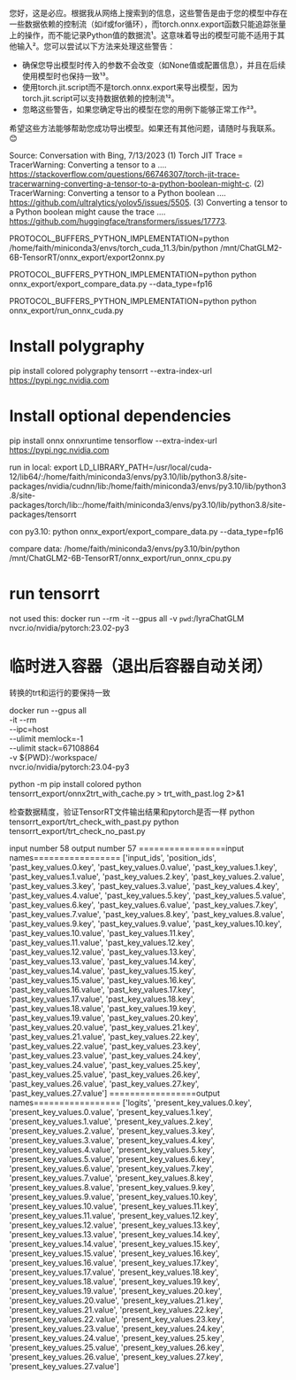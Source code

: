 您好，这是必应。根据我从网络上搜索到的信息，这些警告是由于您的模型中存在一些数据依赖的控制流（如if或for循环），而torch.onnx.export函数只能追踪张量上的操作，而不能记录Python值的数据流¹。这意味着导出的模型可能不适用于其他输入²。您可以尝试以下方法来处理这些警告：

- 确保您导出模型时传入的参数不会改变（如None值或配置信息），并且在后续使用模型时也保持一致¹³。
- 使用torch.jit.script而不是torch.onnx.export来导出模型，因为torch.jit.script可以支持数据依赖的控制流¹²。
- 忽略这些警告，如果您确定导出的模型在您的用例下能够正常工作²³。

希望这些方法能够帮助您成功导出模型。如果还有其他问题，请随时与我联系。😊

Source: Conversation with Bing, 7/13/2023
(1) Torch JIT Trace = TracerWarning: Converting a tensor to a .... https://stackoverflow.com/questions/66746307/torch-jit-trace-tracerwarning-converting-a-tensor-to-a-python-boolean-might-c.
(2) TracerWarning: Converting a tensor to a Python boolean .... https://github.com/ultralytics/yolov5/issues/5505.
(3) Converting a tensor to a Python boolean might cause the trace .... https://github.com/huggingface/transformers/issues/17773.



PROTOCOL_BUFFERS_PYTHON_IMPLEMENTATION=python /home/faith/miniconda3/envs/torch_cuda_11.3/bin/python /mnt/ChatGLM2-6B-TensorRT/onnx_export/export2onnx.py



PROTOCOL_BUFFERS_PYTHON_IMPLEMENTATION=python python onnx_export/export_compare_data.py --data_type=fp16


PROTOCOL_BUFFERS_PYTHON_IMPLEMENTATION=python python onnx_export/run_onnx_cuda.py



# Install polygraphy
pip install colored polygraphy tensorrt --extra-index-url https://pypi.ngc.nvidia.com

# Install optional dependencies
pip install onnx onnxruntime tensorflow --extra-index-url https://pypi.ngc.nvidia.com



run in local:
export LD_LIBRARY_PATH=/usr/local/cuda-12/lib64/:/home/faith/miniconda3/envs/py3.10/lib/python3.8/site-packages/nvidia/cudnn/lib:/home/faith/miniconda3/envs/py3.10/lib/python3.8/site-packages/torch/lib::/home/faith/miniconda3/envs/py3.10/lib/python3.8/site-packages/tensorrt

con py3.10:
python onnx_export/export_compare_data.py --data_type=fp16

compare data:
/home/faith/miniconda3/envs/py3.10/bin/python /mnt/ChatGLM2-6B-TensorRT/onnx_export/run_onnx_cpu.py



# run tensorrt


not used this:
docker run --rm -it --gpus all -v `pwd`:/lyraChatGLM nvcr.io/nvidia/pytorch:23.02-py3

# 临时进入容器（退出后容器自动关闭）

转换的trt和运行的要保持一致


<!-- 8.6.1.2 版本 -->
docker run --gpus all \
	-it --rm \
	--ipc=host \
	--ulimit memlock=-1 \
	--ulimit stack=67108864 \
	-v ${PWD}:/workspace/ \
	nvcr.io/nvidia/pytorch:23.04-py3

python -m pip install colored
python tensorrt_export/onnx2trt_with_cache.py > trt_with_past.log 2>&1 

检查数据精度，验证TensorRT文件输出结果和pytorch是否一样
python tensorrt_export/trt_check_with_past.py 
python tensorrt_export/trt_check_no_past.py 




input number 58
output number 57
=================input names=================
['input_ids', 'position_ids', 'past_key_values.0.key', 'past_key_values.0.value', 'past_key_values.1.key', 'past_key_values.1.value', 'past_key_values.2.key', 'past_key_values.2.value', 'past_key_values.3.key', 'past_key_values.3.value', 'past_key_values.4.key', 'past_key_values.4.value', 'past_key_values.5.key', 'past_key_values.5.value', 'past_key_values.6.key', 'past_key_values.6.value', 'past_key_values.7.key', 'past_key_values.7.value', 'past_key_values.8.key', 'past_key_values.8.value', 'past_key_values.9.key', 'past_key_values.9.value', 'past_key_values.10.key', 'past_key_values.10.value', 'past_key_values.11.key', 'past_key_values.11.value', 'past_key_values.12.key', 'past_key_values.12.value', 'past_key_values.13.key', 'past_key_values.13.value', 'past_key_values.14.key', 'past_key_values.14.value', 'past_key_values.15.key', 'past_key_values.15.value', 'past_key_values.16.key', 'past_key_values.16.value', 'past_key_values.17.key', 'past_key_values.17.value', 'past_key_values.18.key', 'past_key_values.18.value', 'past_key_values.19.key', 'past_key_values.19.value', 'past_key_values.20.key', 'past_key_values.20.value', 'past_key_values.21.key', 'past_key_values.21.value', 'past_key_values.22.key', 'past_key_values.22.value', 'past_key_values.23.key', 'past_key_values.23.value', 'past_key_values.24.key', 'past_key_values.24.value', 'past_key_values.25.key', 'past_key_values.25.value', 'past_key_values.26.key', 'past_key_values.26.value', 'past_key_values.27.key', 'past_key_values.27.value']
=================output names=================
['logits', 'present_key_values.0.key', 'present_key_values.0.value', 'present_key_values.1.key', 'present_key_values.1.value', 'present_key_values.2.key', 'present_key_values.2.value', 'present_key_values.3.key', 'present_key_values.3.value', 'present_key_values.4.key', 'present_key_values.4.value', 'present_key_values.5.key', 'present_key_values.5.value', 'present_key_values.6.key', 'present_key_values.6.value', 'present_key_values.7.key', 'present_key_values.7.value', 'present_key_values.8.key', 'present_key_values.8.value', 'present_key_values.9.key', 'present_key_values.9.value', 'present_key_values.10.key', 'present_key_values.10.value', 'present_key_values.11.key', 'present_key_values.11.value', 'present_key_values.12.key', 'present_key_values.12.value', 'present_key_values.13.key', 'present_key_values.13.value', 'present_key_values.14.key', 'present_key_values.14.value', 'present_key_values.15.key', 'present_key_values.15.value', 'present_key_values.16.key', 'present_key_values.16.value', 'present_key_values.17.key', 'present_key_values.17.value', 'present_key_values.18.key', 'present_key_values.18.value', 'present_key_values.19.key', 'present_key_values.19.value', 'present_key_values.20.key', 'present_key_values.20.value', 'present_key_values.21.key', 'present_key_values.21.value', 'present_key_values.22.key', 'present_key_values.22.value', 'present_key_values.23.key', 'present_key_values.23.value', 'present_key_values.24.key', 'present_key_values.24.value', 'present_key_values.25.key', 'present_key_values.25.value', 'present_key_values.26.key', 'present_key_values.26.value', 'present_key_values.27.key', 'present_key_values.27.value']